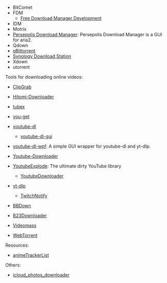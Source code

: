 - BitComet
- FDM
  - [Free Download Manager Development](https://opensource.stackexchange.com/questions/2475/free-download-manager-development-fdm)
- IDM
- Motrix
- [Persepolis Download Manager](https://github.com/persepolisdm/persepolis): Persepolis Download Manager is a GUI for aria2.
- Qdown
- [qBittorrent](https://www.qbittorrent.org/)
- [Synology Download Station](https://www.synology.cn/zh-cn/dsm/packages/DownloadStation)
- Xdown
- utorrent

Tools for downloading online videos:

- [ClipGrab](https://clipgrab.org/)

- [Hitomi-Downloader](https://github.com/KurtBestor/Hitomi-Downloader)

- [tubex](https://github.com/ricky-lim/tubex)

- [you-get](https://github.com/soimort/you-get)

- [youtube-dl](https://github.com/ytdl-org/youtube-dl)
  
  - [youtube-dl-gui](https://github.com/MrS0m30n3/youtube-dl-gui)

- [youtube-dl-wpf](https://github.com/database64128/youtube-dl-wpf): A simple GUI wrapper for youtube-dl and yt-dlp.

- [Youtube-Downloader](https://github.com/kawabanga16/Youtube-Downloader)

- [YoutubeExplode](https://github.com/Tyrrrz/YoutubeExplode): The ultimate dirty YouTube library
  
  - [YoutubeDownloader](https://github.com/Tyrrrz/YoutubeDownloader)

- [yt-dlp](https://github.com/yt-dlp/yt-dlp)
  
  - [TwitchNotify](https://github.com/mmozeiko/TwitchNotify)

- [BBDown](https://github.com/nilaoda/BBDown)

- [B23Downloader](https://github.com/vooidzero/B23Downloader)

- [Videomass](https://github.com/jeanslack/Videomass)

- [WebTorrent](https://github.com/webtorrent/webtorrent)

Resources:

- [animeTrackerList](https://github.com/DeSireFire/animeTrackerList)

Others:

- [icloud_photos_downloader](https://github.com/icloud-photos-downloader/icloud_photos_downloader)

